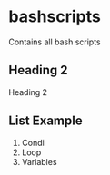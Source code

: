 # bashscripts
Contains all bash scripts

## Heading 2
Heading 2


## List Example
1.  Condi
2.  Loop
3.  Variables

